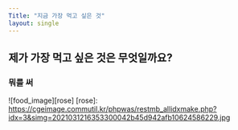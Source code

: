 ```yaml
---
Title: "지금 가장 먹고 싶은 것"
layout: single
---
```

 제가 가장 먹고 싶은 것은 무엇일까요?
---
### 뭐를 써
![food_image][rose]
[rose]:
https://cgeimage.commutil.kr/phpwas/restmb_allidxmake.php?idx=3&simg=2021031216353300042b45d942afb10624586229.jpg
